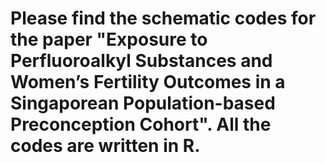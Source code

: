 # Please find the schematic codes for the paper "Exposure to Perfluoroalkyl Substances and Women’s Fertility Outcomes in a Singaporean Population-based Preconception Cohort". All the codes are written in R.
